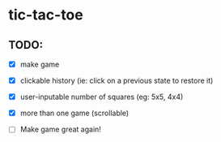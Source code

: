 # tic-tac-toe
## TODO:
 - [x] make game
 - [x] clickable history (ie: click on a previous state to restore it)
 - [X] user-inputable number of squares (eg: 5x5, 4x4)
 - [x] more than one game (scrollable)
 - [ ] Make game great again!
 
